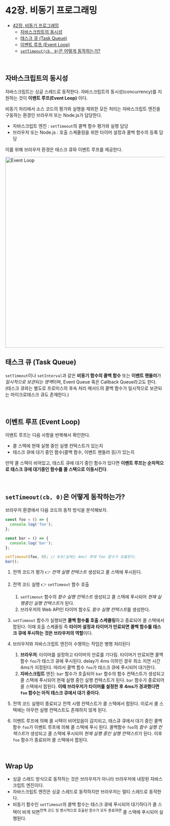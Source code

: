 # 42장. 비동기 프로그래밍
- [42장. 비동기 프로그래밍](#42장-비동기-프로그래밍)
  - [자바스크립트의 동시성](#자바스크립트의-동시성)
  - [태스크 큐 (Task Queue)](#태스크-큐-task-queue)
  - [이벤트 루프 (Event Loop)](#이벤트-루프-event-loop)
  - [`setTimeout(cb, 0)`은 어떻게 동작하는가?](#settimeoutcb-0은-어떻게-동작하는가)

<br>

## 자바스크립트의 동시성
자바스크립트는 싱글 스레드로 동작한다. 자바스크립트의 동시성(concurrency)를 지원하는 것이 **이벤트 루프(Event Loop)** 이다.

비동기 처리에서 소스 코드의 평가와 실행을 제외한 모든 처리는 자바스크립트 엔진을 구동하는 환경인 브라우저 또는 Node.js가 담당한다.
- 자바스크립트 엔진 : `setTimeout`의 콜백 함수 평가와 실행 담당
- 브라우저 또는 Node.js : 호출 스케줄링을 위한 타이머 설정과 콜백 함수의 등록 담당

이를 위해 브라우저 환경은 태스크 큐와 이벤트 루프를 제공한다.

<img alt="Event Loop" src="https://user-images.githubusercontent.com/31913666/196041356-af3d107c-1327-4473-a240-1469bc18cebf.png" width="600">


<br>

## 태스크 큐 (Task Queue)
`setTimeout`이나 `setInterval`과 같은 **비동기 함수의 콜백 함수** 또는 **이벤트 핸들러**가 *일시적으로 보관되는 영역*이며, Event Queue 혹은 Callback Queue라고도 한다.<br>
(태스크 큐와는 별도로 프로미스의 후속 처리 메서드의 콜백 함수가 일시적으로 보관되는 마이크로태스크 큐도 존재한다.)

<br>

## 이벤트 루프 (Event Loop)
이벤트 루프는 다음 사항을 반복해서 확인한다.
- 콜 스택에 현재 실행 중인 실행 컨텍스트가 있는지
- 태스크 큐에 대기 중인 함수(콜백 함수, 이벤트 핸들러 등)가 있는지

만약 콜 스택이 비어있고, 태스트 큐에 대기 중인 함수가 있다면 **이벤트 루프는 순차적으로 태스크 큐에 대기중인 함수를 콜 스택으로 이동시킨다**.

<br>

## `setTimeout(cb, 0)`은 어떻게 동작하는가?
브라우저 환경에서 다음 코드의 동작 방식을 분석해보자.
```js
const foo = () => {
  console.log('foo');
};

const bar = () => {
  console.log('bar');
};

setTimeout(foo, 0); // 0초(실제는 4ms) 후에 foo 함수가 호출된다.
bar();
```
1. 전역 코드가 평가 👉 *전역 실행 컨텍스트* 생성되고 콜 스택에 푸시된다.


2. 전역 코드 실행 👉 `setTimeout` 함수 호출
   1. `setTimeout` 함수의 *함수 실행 컨텍스트* 생성되고 콜 스택에 푸시되어 *현재 실행중인 실행 컨텍스트*가 된다.
   2. 브라우저의 Web API인 타이머 함수도 *함수 실행 컨텍스트*를 생성한다.


3. `setTimeout` 함수가 실행되면 **콜백 함수를 호출 스케줄링**하고 종료되어 콜 스택에서 팝된다. 이때 호출 스케줄링 즉 **타이머 설정과 타이머가 만료되면 콜백 함수를 태스크 큐에 푸시하는 것은 브라우저의 역할**이다.


4. 브라우저와 자바스크립트 엔진이 수행하는 작업은 병행 처리된다
   1. **브라우저**: 타이머를 설정하고 타이머의 만료를 기다림. 타이머가 만료되면 콜백 함수 `foo`가 태스크 큐에 푸시된다. delay가 4ms 이하인 경우 최소 지연 시간 4ms가 지정된다. 따라서 콜백 함수 `foo`가 태스크 큐에 푸시되어 대기한다.
   2. **자바스크립트** 엔진: `bar` 함수가 호출되어 `bar` 함수의 함수 컨텍스트가 생성되고 콜 스택에 푸시되어 현재 실행 중인 실행 컨텍스트가 된다. `bar` 함수가 종료되어 콜 스택에서 팝된다. **이때 브라우저가 타이머를 설정한 후 4ms가 경과했다면 `foo` 함수는 아직 태스크 큐에서 대기 중이다.**


5. 전역 코드 실행이 종료되고 전역 시랭 컨텍스트가 콜 스택에서 팝된다. 이로서 콜 스택에는 아무런 실행 컨텍스트도 존재하지 않게 된다.


6. 이벤트 루프에 의해 콜 시택이 비어있음이 감지되고, 태스큐 큐에서 대기 중인 콜백함수 `foo`가 이벤트 루프에 의해 콜 스택에 푸시 된다. 콜백함수 `foo`의 *함수 실행 컨텍스트*가 생성되고 콜 스택에 푸시되어 *현재 실행 중인 실행 컨텍스트*가 된다. 이후 `foo` 함수가 종료되어 콜 스택에서 팝된다.

<br>

## Wrap Up
- 싱글 스레드 방식으로 동작하는 것은 브라우저가 아니라 브라우저에 내장된 자바스크립트 엔진이다.
- 자바스크립트 엔진은 싱글 스레드로 동작하지만 브라우저는 멀티 스레드로 동작한다.
- 비동기 함수인 `setTimeout`의 콜백 함수는 태스크 큐에 푸시되어 대기하다가 콜 스택이 비게 되면<sup>전역 코드 및 명시적으로 호출된 함수가 모두 종료하면</sup> 콜 스택에 푸시되어 실행된다.